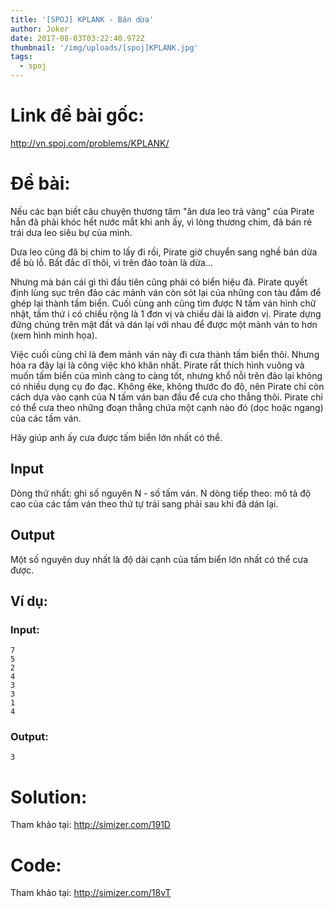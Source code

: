 ```yaml
---
title: '[SPOJ] KPLANK - Bán dừa'
author: Joker
date: 2017-08-03T03:22:40.972Z
thumbnail: '/img/uploads/[spoj]KPLANK.jpg'
tags:
  - spoj
---
```

# Link đề bài gốc:

http://vn.spoj.com/problems/KPLANK/

# Đề bài:

Nếu các bạn biết câu chuyện thương tâm "ăn dưa leo trả vàng" của Pirate hẳn đã phải khóc hết nước mắt khi anh ấy, vì lòng thương chim, đã bán rẻ trái dưa leo siêu bự của mình.

Dưa leo cũng đã bị chim to lấy đi rồi, Pirate giờ chuyển sang nghề bán dừa để bù lỗ. Bất đắc dĩ thôi, vì trên đảo toàn là dừa...

Nhưng mà bán cái gì thì đầu tiên cũng phải có biển hiệu đã. Pirate quyết định lùng sục trên đảo các mảnh ván còn sót lại của những con tàu đắm để ghép lại thành tấm biển. Cuối cùng anh cũng tìm được N tấm ván hình chữ nhật, tấm thứ i có chiều rộng là 1 đơn vị và chiều dài là aiđơn vị. Pirate dựng đứng chúng trên mặt đất và dán lại với nhau để được một mảnh ván to hơn (xem hình minh họa).



Việc cuối cùng chỉ là đem mảnh ván này đi cưa thành tấm biển thôi. Nhưng hóa ra đây lại là công việc khó khăn nhất. Pirate rất thích hình vuông và muốn tấm biển của mình càng to càng tốt, nhưng khổ nỗi trên đảo lại không có nhiều dụng cụ đo đạc. Không êke, không thước đo độ, nên Pirate chỉ còn cách dựa vào cạnh của N tấm ván ban đầu để cưa cho thẳng thôi. Pirate chỉ có thể cưa theo những đoạn thẳng chứa một cạnh nào đó (dọc hoặc ngang) của các tấm ván.

Hãy giúp anh ấy cưa được tấm biển lớn nhất có thể.

## Input

Dòng thứ nhất: ghi số nguyên N - số tấm ván.
N dòng tiếp theo: mô tả độ cao của các tấm ván theo thứ tự trái sang phải sau khi đã dán lại.
## Output

Một số nguyên duy nhất là độ dài cạnh của tấm biển lớn nhất có thể cưa được.
## Ví dụ:

### Input:

```
7
5
2
4
3
3
1
4
```

### Output:
```
3

```

# Solution:

Tham khảo tại: http://simizer.com/191D

# Code:

Tham khảo tại: http://simizer.com/18vT
